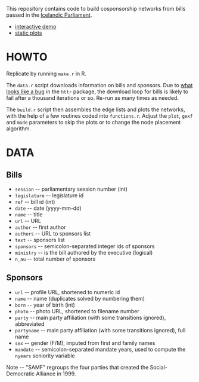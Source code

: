 This repository contains code to build cosponsorship networks from bills passed in the [Icelandic Parliament](http://www.althingi.is/).

- [interactive demo](http://briatte.org/althing)
- [static plots](http://briatte.org/althing/plots.html)

# HOWTO

Replicate by running `make.r` in R.

The `data.r` script downloads information on bills and sponsors. Due to [what looks like a bug](https://github.com/hadley/httr/issues/112) in the `httr` package, the download loop for bills is likely to fail after a thousand iterations or so. Re-run as many times as needed.

The `build.r` script then assembles the edge lists and plots the networks, with the help of a few routines coded into `functions.r`. Adjust the `plot`, `gexf` and `mode` parameters to skip the plots or to change the node placement algorithm.

# DATA

## Bills

- `session` -- parliamentary session number (int)
- `legislature` -- legislature id
- `ref` -- bill id (int)
- `date` -- date (yyyy-mm-dd)
- `name` -- title
- `url` -- URL
- `author` -- first author
- `authors` -- URL to sponsors list
- `text` -- sponsors list
- `sponsors` -- semicolon-separated integer ids of sponsors
- `ministry` -- is the bill authored by the executive (logical)
- `n_au` -- total number of sponsors

## Sponsors

- `url` -- profile URL, shortened to numeric id
- `name` -- name (duplicates solved by numbering them)
- `born` -- year of birth (int)
- `photo` -- photo URL, shortened to filename number
- `party` -- main party affiliation (with some transitions ignored), abbreviated
- `partyname` -- main party affiliation (with some transitions ignored), full name
- `sex` -- gender (F/M), imputed from first and family names
- `mandate` -- semicolon-separated mandate years, used to compute the `nyears` seniority variable

Note -- "SAMF" regroups the four parties that created the Social-Democratic Alliance in 1999.
